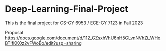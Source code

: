 # Deep-Learning-Final-Project
This is the final project for CS-GY 6953 / ECE-GY 7123 in Fall 2023

Proposal
https://docs.google.com/document/d/112_GZsxhVhU6nH5GLvnNVhZi_WHoBTIfKK0z2vFWoBo/edit?usp=sharing

